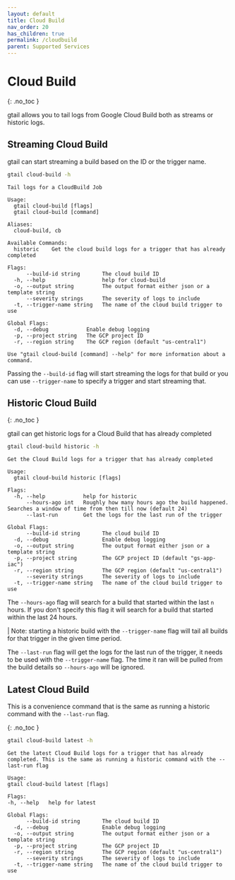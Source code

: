 ```yaml
---
layout: default
title: Cloud Build
nav_order: 20
has_children: true
permalink: /cloudbuild
parent: Supported Services
---
```


# Cloud Build
{: .no_toc }

gtail allows you to tail logs from Google Cloud Build both as streams or historic logs.

## Streaming Cloud Build

gtail can start streaming a build based on the ID or the trigger name.

```bash
gtail cloud-build -h
```
```text
Tail logs for a CloudBuild Job

Usage:
  gtail cloud-build [flags]
  gtail cloud-build [command]

Aliases:
  cloud-build, cb

Available Commands:
  historic    Get the cloud build logs for a trigger that has already completed

Flags:
      --build-id string       The cloud build ID
  -h, --help                  help for cloud-build
  -o, --output string         The output format either json or a template string
      --severity strings      The severity of logs to include
  -t, --trigger-name string   The name of the cloud build trigger to use

Global Flags:
  -d, --debug            Enable debug logging
  -p, --project string   The GCP project ID
  -r, --region string    The GCP region (default "us-central1")

Use "gtail cloud-build [command] --help" for more information about a command.
```

Passing the `--build-id` flag will start streaming the logs for that build or you can use `--trigger-name` to specify a trigger and start streaming that.

## Historic Cloud Build
{: .no_toc }

gtail can get historic logs for a Cloud Build that has already completed

```bash
gtail cloud-build historic -h
```
```text
Get the Cloud Build logs for a trigger that has already completed

Usage:
  gtail cloud-build historic [flags]

Flags:
  -h, --help            help for historic
      --hours-ago int   Roughly how many hours ago the build happened. Searches a window of time from then till now (default 24)
      --last-run        Get the logs for the last run of the trigger

Global Flags:
      --build-id string       The cloud build ID
  -d, --debug                 Enable debug logging
  -o, --output string         The output format either json or a template string
  -p, --project string        The GCP project ID (default "gs-app-iac")
  -r, --region string         The GCP region (default "us-central1")
      --severity strings      The severity of logs to include
  -t, --trigger-name string   The name of the cloud build trigger to use
```

The `--hours-ago` flag will search for a build that started within the last `n` hours. If you don't specify this flag it will search for a build that started within the last 24 hours.

| Note: starting a historic build with the `--trigger-name` flag will tail all builds for that trigger in the given time period.

The `--last-run` flag will get the logs for the last run of the trigger, it needs to be used with the `--trigger-name` flag. The time it ran will be pulled from the build details so `--hours-ago` will be ignored.

## Latest Cloud Build

This is a convenience command that is the same as running a historic command with the `--last-run` flag.

{: .no_toc }
```bash
gtail cloud-build latest -h
```
```text
Get the latest Cloud Build logs for a trigger that has already completed. This is the same as running a historic command with the --last-run flag

Usage:
gtail cloud-build latest [flags]

Flags:
-h, --help   help for latest

Global Flags:
      --build-id string       The cloud build ID
  -d, --debug                 Enable debug logging
  -o, --output string         The output format either json or a template string
  -p, --project string        The GCP project ID
  -r, --region string         The GCP region (default "us-central1")
      --severity strings      The severity of logs to include
  -t, --trigger-name string   The name of the cloud build trigger to use
```
